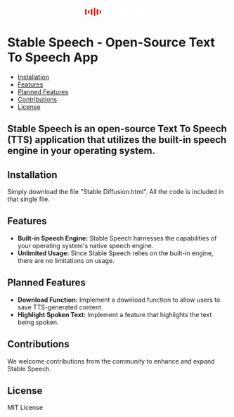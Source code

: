 <div style="text-align:center;">
    <img src="https://raw.githubusercontent.com/romisyed7/Logos/main/StableSpeechDark.png" alt="Stable Speech Logo" width="30%">
</div>

# Stable Speech - Open-Source Text To Speech App

- [Installation](#installation)
- [Features](#features)
- [Planned Features](#planned-features)
- [Contributions](#contributions)
- [License](#license)

## Stable Speech is an open-source Text To Speech (TTS) application that utilizes the built-in speech engine in your operating system.

## Installation
Simply download the file "Stable Diffusion.html". All the code is included in that single file.

## Features

- **Built-in Speech Engine:** Stable Speech harnesses the capabilities of your operating system's native speech engine.
- **Unlimited Usage:** Since Stable Speech relies on the built-in engine, there are no limitations on usage.

## Planned Features

- **Download Function:** Implement a download function to allow users to save TTS-generated content.
- **Highlight Spoken Text:** Implement a feature that highlights the text being spoken.

## Contributions
We welcome contributions from the community to enhance and expand Stable Speech.

## License
MIT License
